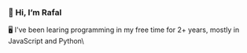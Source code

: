 ### 👋 Hi, I’m Rafal
🖥️ I've been learing programming in my free time for 2+ years, mostly in JavaScript and Python\

<!---
xrttrx/xrttrx is a ✨ special ✨ repository because its `README.md` (this file) appears on your GitHub profile.
You can click the Preview link to take a look at your changes.
--->
